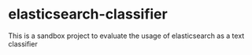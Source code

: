 elasticsearch-classifier
========================

This is a sandbox project to evaluate the usage of elasticsearch as a text classifier
